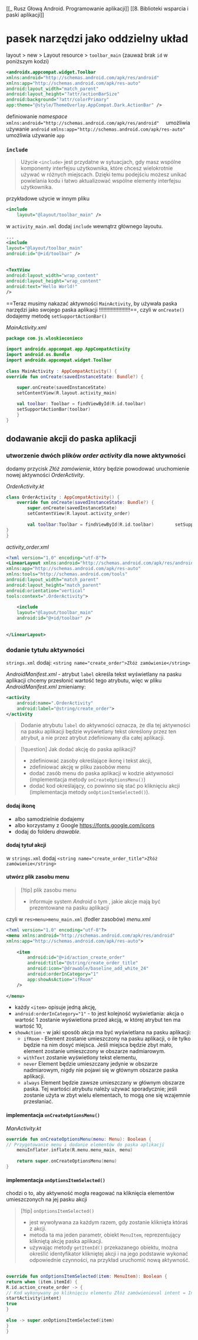 [[_ Rusz Głową Android. Programowanie aplikacji]]
[[8. Biblioteki wsparcia i paski aplikacji]]




# pasek narzędzi jako oddzielny układ
layout > new > Layout resource > `toolbar_main`
(zauważ brak `id` w poniższym kodzi)
```xml
<androidx.appcompat.widget.Toolbar  
xmlns:android="http://schemas.android.com/apk/res/android"  
xmlns:app="http://schemas.android.com/apk/res-auto"  
android:layout_width="match_parent"  
android:layout_height="?attr/actionBarSize"  
android:background="?attr/colorPrimary"  
app:theme="@style/ThemeOverlay.AppCompat.Dark.ActionBar" />
```

definiowanie *namespace*
`xmlns:android="http://schemas.android.com/apk/res/android"  ` umożliwia używanie `android`
`xmlns:app="http://schemas.android.com/apk/res-auto" ` umożliwia używanie `app`

### `include`
> Użycie `<include>` jest przydatne w sytuacjach, gdy masz wspólne komponenty interfejsu użytkownika, które chcesz wielokrotnie używać w różnych miejscach. Dzięki temu podejściu możesz unikać powielania kodu i łatwo aktualizować wspólne elementy interfejsu użytkownika.

przykładowe użycie w innym pliku
```xml
<include
    layout="@layout/toolbar_main" />

```

w `activity_main.xml` dodaj `include` wewnątrz głównego layoutu.
```xml
...
<include  
layout="@layout/toolbar_main"  
android:id="@+id/toolbar" />  
  
  
<TextView  
android:layout_width="wrap_content"  
android:layout_height="wrap_content"  
android:text="Hello World!"  
/>
```

==Teraz musimy nakazać aktywności `MainActivity`, by używała paska narzędzi jako swojego paska aplikacji !!!!!!!!!!!!!!!!!!!!!==, czyli w `onCreate()` dodajemy metodę `setSupportActionBar()`

*MainActivity.xml*
```kotlin
package com.js.wloskieconieco  
  
import androidx.appcompat.app.AppCompatActivity  
import android.os.Bundle  
import androidx.appcompat.widget.Toolbar  
  
class MainActivity : AppCompatActivity() {  
override fun onCreate(savedInstanceState: Bundle?) {  

	super.onCreate(savedInstanceState)  
	setContentView(R.layout.activity_main)  
  
	val toolbar: Toolbar = findViewById(R.id.toolbar)  
	setSupportActionBar(toolbar)  
	}  
}
```


## dodawanie akcji do paska aplikacji

### utworzenie dwóch plików *order activity* dla nowe aktywności
dodamy przycisk *Złóż zamówienie*, który będzie powodować uruchomienie nowej aktywności *OrderActivity*.

*OrderActivity.kt*
```kotlin
class OrderActivity : AppCompatActivity() {  
	override fun onCreate(savedInstanceState: Bundle?) {  
		super.onCreate(savedInstanceState)  
		setContentView(R.layout.activity_order)  
  
		val toolbar:Toolbar = findViewById(R.id.toolbar)  		setSupportActionBar(toolbar)  
}  
}
```

*activity_order.xml*
```xml
<?xml version="1.0" encoding="utf-8"?>  
<LinearLayout xmlns:android="http://schemas.android.com/apk/res/android"  
xmlns:app="http://schemas.android.com/apk/res-auto"  
xmlns:tools="http://schemas.android.com/tools"  
android:layout_width="match_parent"  
android:layout_height="match_parent"  
android:orientation="vertical"  
tools:context=".OrderActivity">  
  
	<include  
	layout="@layout/toolbar_main"  
	android:id="@+id/toolbar" />  
  
  
</LinearLayout>
```


### dodanie tytułu aktywności
`strings.xml` dodaj:
`<string name="create_order">Złóż zamówienie</string>`

*AndroidManifest.xml* - atrybut `label` określa tekst wyświetlany na pasku aplikacji
chcemy przesłonić wartość tego atrybutu, więc w pliku *AndroidManifest.xml* zmieniamy:
```xml
<activity
	android:name=".OrderActivity"
	android:label="@string/create_order">
</activity
```
> Dodanie atrybutu `label` do aktywności oznacza, że dla tej aktywności na pasku aplikacji będzie wyświetlany tekst określony przez ten atrybut, a nie przez atrybut zdefiniowany dla całej aplikacji.

>[!question] Jak dodać akcję do paska aplikacji?
>- zdefiniować zasoby określające ikonę i tekst akcji,
>- zdefiniować akcję w pliku zasobów menu
>- dodać zasób menu do paska aplikacji w kodzie aktywności (implementacja metody `onCreateOptionsMenu()`)
>- dodać kod określający, co powinno się stać po kliknięciu akcji (implementacja metody `onOptionItemSelected()`).

#### dodaj ikonę
- albo samodzielnie dodajemy
- albo korzystamy z Google https://fonts.google.com/icons
- dodaj do folderu *drawable*.

#### dodaj tytuł akcji
w `strings.xml` dodaj
`<string name="create_order_title">Złóż zamówienie</string>`

#### utwórz plik zasobu menu
>[!tip] plik zasobu menu
>- informuje system *Android* o tym , jakie akcje mają być prezentowane na pasku aplikacji

czyli w `res>menu>menu_main.xml` (fodler zasobów)
*menu.xml*
```xml
<?xml version="1.0" encoding="utf-8"?>  
<menu xmlns:android="http://schemas.android.com/apk/res/android"  
xmlns:app="http://schemas.android.com/apk/res-auto">  
  
	<item  
		android:id="@+id/action_create_order"  
		android:title="@string/create_order_title"  
		android:icon="@drawable/baseline_add_white_24"  
		android:orderInCategory="1"  
		app:showAsAction="ifRoom" 
	/>  
  
</menu>

```
- każdy `<item>` opisuje jedną akcję,
- `android:orderInCategory="1"` - to jest kolejność wyświetlania: akcja o wartość 1 zostanie wyświetlona przed akcją, w której atrybut ten ma wartość 10,
- `showAction` - w jaki sposób akcja ma być wyświetlana na pasku aplikacji:
	- `ifRoom` - Element zostanie umieszczony na pasku aplikacji, o ile tylko będzie na nim dosyć miejsca. Jeśli miejsca będzie zbyt mało, element zostanie umieszczony w obszarze nadmiarowym.
	- `withText` zostanie wyświetlony tekst elementu,
	- `never` Element będzie umieszczany jedynie w obszarze nadmiarowym, nigdy nie pojawi się w głównym obszarze paska aplikacji.
	- `always` Element będzie zawsze umieszczany w głównym obszarze paska. Tej wartości atrybutu należy używać sporadycznie; jeśli zostanie użyta w zbyt wielu elementach, to mogą one się wzajemnie przesłaniać.

#### implementacja `onCreateOptionsMenu()`
*ManActivity.kt*
```kotlin
override fun onCreateOptionsMenu(menu: Menu): Boolean {  
// Przygotowanie menu i dodanie elementów do paska aplikacji  
	menuInflater.inflate(R.menu.menu_main, menu)  
	
	return super.onCreateOptionsMenu(menu)  
}
```

#### implementacja `onOptionsItemSelected()`
chodzi o to, aby aktywność mogła reagować na kliknięcia elementów umieszczonych na jej pasku akcji

>[!tip] `onOptionsItemSelected()`
> - jest wywoływana za każdym razem, gdy zostanie kliknięta któraś z akcji. 
> - metoda ta ma jeden parametr, obiekt `MenuItem`, reprezentujący klikniętą akcję paska aplikacji. 
> - używając metody `getItemId()` przekazanego obiektu, można określić identyfikator klikniętej akcji i na jego podstawie wykonać odpowiednie czynności, na przykład uruchomić nową aktywność.

```kotlin
  
override fun onOptionsItemSelected(item: MenuItem): Boolean {  
return when (item.itemId) {  
R.id.action_create_order -> {  
// Kod wykonywany po kliknięciu elementu Złóż zamówienieval intent = Intent(this, OrderActivity::class.java)  
startActivity(intent)  
true  
}  
  
else -> super.onOptionsItemSelected(item)  
}  
}
```
























